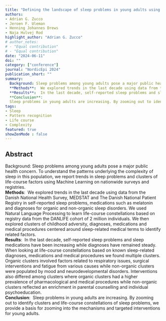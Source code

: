 ```yaml
---
title: "Defining the landscape of sleep problems in young adults using machine learning on nationwide register data from 2 million individuals"
authors:
- Adrian G. Zucco
- Jeroen F. Uleman
- Henning Johannes Drews
- Naja Hulvej Rod
highlight_author: "Adrian G. Zucco"
# author_notes:
# - "Equal contribution"
# - "Equal contribution"
date: "2024-06-11"
doi: ""
category: ["conference"]
journal: "NordicEpi 2024"
publication_short: ""
summary: 
  Background: Sleep problems among young adults pose a major public health concern. To understand the patterns underlying the complexity of sleep in this population, we report trends in sleep problems and clusters of life-course factors using Machine Learning on nationwide surveys and registries. <br /> 
  **Methods**:  We explored trends in the last decade using data from the Danish National Health Survey, MEDSTAT and The Danish National Patient Registry in self-reported sleep problems, medications such as melatonin and diagnoses for organic and non-organic sleep disorders. We used Natural Language Processing to learn life-course constellations based on registry data from the DANLIFE cohort of 2 million individuals. We then explored clusters of childhood adversity, diagnoses, medications and medical procedures centered around sleep-related medical terms to identify related factors. <br />
  **Results**:  In the last decade, self-reported sleep problems and sleep medications have been increasing while diagnoses have remained steady. When looking at life-course constellations based on known sleep-related diagnoses, medications and medical procedures we found multiple clusters. Organic clusters involved factors related to respiratory issues, surgical interventions and fatigue from various causes while non-organic clusters were populated by mood and neurodevelopmental disorders. Interventions also differed among clusters where organic clusters had a higher prevalence of pharmacological and medical procedures while non-organic clusters reflected an enrichment in parental counselling and individual psychoeducation. <br /> 
  **Conclusion**: 
  Sleep problems in young adults are increasing. By zooming out to identify clusters and life-course constellations of sleep problems, we provide a basis for zooming into the mechanisms and targeted interventions for young adults.
tags:
- Sleep
- Pattern recognition
- Life course
- Complexity
featured: true
showZenMode : false
---
```


## Abstract
  Background: Sleep problems among young adults pose a major public health concern. To understand the patterns underlying the complexity of sleep in this population, we report trends in sleep problems and clusters of life-course factors using Machine Learning on nationwide surveys and registries. <br /> 
  **Methods**:  We explored trends in the last decade using data from the Danish National Health Survey, MEDSTAT and The Danish National Patient Registry in self-reported sleep problems, medications such as melatonin and diagnoses for organic and non-organic sleep disorders. We used Natural Language Processing to learn life-course constellations based on registry data from the DANLIFE cohort of 2 million individuals. We then explored clusters of childhood adversity, diagnoses, medications and medical procedures centered around sleep-related medical terms to identify related factors. <br />
  **Results**:  In the last decade, self-reported sleep problems and sleep medications have been increasing while diagnoses have remained steady. When looking at life-course constellations based on known sleep-related diagnoses, medications and medical procedures we found multiple clusters. Organic clusters involved factors related to respiratory issues, surgical interventions and fatigue from various causes while non-organic clusters were populated by mood and neurodevelopmental disorders. Interventions also differed among clusters where organic clusters had a higher prevalence of pharmacological and medical procedures while non-organic clusters reflected an enrichment in parental counselling and individual psychoeducation. <br /> 
  **Conclusion**: 
  Sleep problems in young adults are increasing. By zooming out to identify clusters and life-course constellations of sleep problems, we provide a basis for zooming into the mechanisms and targeted interventions for young adults.